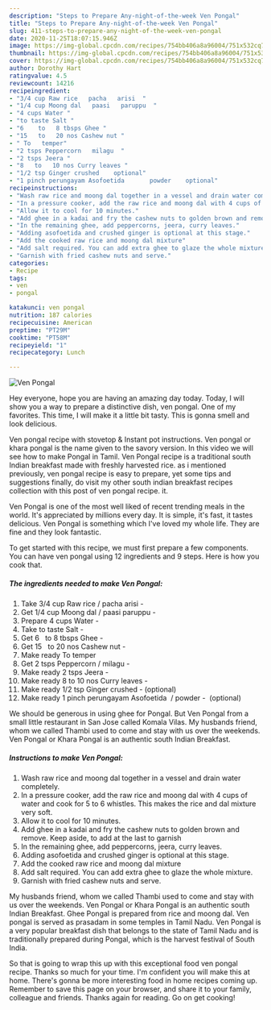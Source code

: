 ```yaml
---
description: "Steps to Prepare Any-night-of-the-week Ven Pongal"
title: "Steps to Prepare Any-night-of-the-week Ven Pongal"
slug: 411-steps-to-prepare-any-night-of-the-week-ven-pongal
date: 2020-11-25T18:07:15.946Z
image: https://img-global.cpcdn.com/recipes/754bb406a8a96004/751x532cq70/ven-pongal-recipe-main-photo.jpg
thumbnail: https://img-global.cpcdn.com/recipes/754bb406a8a96004/751x532cq70/ven-pongal-recipe-main-photo.jpg
cover: https://img-global.cpcdn.com/recipes/754bb406a8a96004/751x532cq70/ven-pongal-recipe-main-photo.jpg
author: Dorothy Hart
ratingvalue: 4.5
reviewcount: 14216
recipeingredient:
- "3/4 cup Raw rice   pacha   arisi  "
- "1/4 cup Moong dal   paasi   paruppu  "
- "4 cups Water "
- "to taste Salt "
- "6    to   8 tbsps Ghee "
- "15   to   20 nos Cashew nut "
- " To   temper"
- "2 tsps Peppercorn   milagu  "
- "2 tsps Jeera "
- "8   to   10 nos Curry leaves "
- "1/2 tsp Ginger crushed    optional"
- "1 pinch perungayam Asofoetida       powder    optional"
recipeinstructions:
- "Wash raw rice and moong dal together in a vessel and drain water completely."
- "In a pressure cooker, add the raw rice and moong dal with 4 cups of water and cook for 5 to 6 whistles. This makes the rice and dal mixture very soft."
- "Allow it to cool for 10 minutes."
- "Add ghee in a kadai and fry the cashew nuts to golden brown and remove. Keep aside, to add at the last to garnish"
- "In the remaining ghee, add peppercorns, jeera, curry leaves."
- "Adding asofoetida and crushed ginger is optional at this stage."
- "Add the cooked raw rice and moong dal mixture"
- "Add salt required. You can add extra ghee to glaze the whole mixture."
- "Garnish with fried cashew nuts and serve."
categories:
- Recipe
tags:
- ven
- pongal

katakunci: ven pongal 
nutrition: 187 calories
recipecuisine: American
preptime: "PT29M"
cooktime: "PT58M"
recipeyield: "1"
recipecategory: Lunch

---
```



![Ven Pongal](https://img-global.cpcdn.com/recipes/754bb406a8a96004/751x532cq70/ven-pongal-recipe-main-photo.jpg)

Hey everyone, hope you are having an amazing day today. Today, I will show you a way to prepare a distinctive dish, ven pongal. One of my favorites. This time, I will make it a little bit tasty. This is gonna smell and look delicious.

Ven pongal recipe with stovetop &amp; Instant pot instructions. Ven pongal or khara pongal is the name given to the savory version. In this video we will see how to make Pongal in Tamil. Ven Pongal recipe is a traditional south Indian breakfast made with freshly harvested rice. as i mentioned previously, ven pongal recipe is easy to prepare, yet some tips and suggestions finally, do visit my other south indian breakfast recipes collection with this post of ven pongal recipe. it.

Ven Pongal is one of the most well liked of recent trending meals in the world. It's appreciated by millions every day. It is simple, it's fast, it tastes delicious. Ven Pongal is something which I've loved my whole life. They are fine and they look fantastic.


To get started with this recipe, we must first prepare a few components. You can have ven pongal using 12 ingredients and 9 steps. Here is how you cook that.

<!--inarticleads1-->

##### The ingredients needed to make Ven Pongal:

1. Take 3/4 cup Raw rice /  pacha   arisi  -
1. Get 1/4 cup Moong dal /  paasi   paruppu  -
1. Prepare 4 cups Water -
1. Take to taste Salt -
1. Get 6    to   8 tbsps Ghee -
1. Get 15   to   20 nos Cashew nut -
1. Make ready  To   temper
1. Get 2 tsps Peppercorn /  milagu  -
1. Make ready 2 tsps Jeera -
1. Make ready 8   to   10 nos Curry leaves -
1. Make ready 1/2 tsp Ginger crushed  -  (optional)
1. Make ready 1 pinch perungayam Asofoetida  /     powder  -  (optional)


We should be generous in using ghee for Pongal. But Ven Pongal from a small little restaurant in San Jose called Komala Vilas. My husbands friend, whom we called Thambi used to come and stay with us over the weekends. Ven Pongal or Khara Pongal is an authentic south Indian Breakfast. 

<!--inarticleads2-->

##### Instructions to make Ven Pongal:

1. Wash raw rice and moong dal together in a vessel and drain water completely.
1. In a pressure cooker, add the raw rice and moong dal with 4 cups of water and cook for 5 to 6 whistles. This makes the rice and dal mixture very soft.
1. Allow it to cool for 10 minutes.
1. Add ghee in a kadai and fry the cashew nuts to golden brown and remove. Keep aside, to add at the last to garnish
1. In the remaining ghee, add peppercorns, jeera, curry leaves.
1. Adding asofoetida and crushed ginger is optional at this stage.
1. Add the cooked raw rice and moong dal mixture
1. Add salt required. You can add extra ghee to glaze the whole mixture.
1. Garnish with fried cashew nuts and serve.


My husbands friend, whom we called Thambi used to come and stay with us over the weekends. Ven Pongal or Khara Pongal is an authentic south Indian Breakfast. Ghee Pongal is prepared from rice and moong dal. Ven pongal is served as prasadam in some temples in Tamil Nadu. Ven Pongal is a very popular breakfast dish that belongs to the state of Tamil Nadu and is traditionally prepared during Pongal, which is the harvest festival of South India. 

So that is going to wrap this up with this exceptional food ven pongal recipe. Thanks so much for your time. I'm confident you will make this at home. There's gonna be more interesting food in home recipes coming up. Remember to save this page on your browser, and share it to your family, colleague and friends. Thanks again for reading. Go on get cooking!
